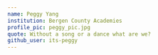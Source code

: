 ```yaml
---
name: Peggy Yang
institution: Bergen County Academies
profile_pic: peggy_pic.jpg
quote: Without a song or a dance what are we?
github_user: its-peggy
---
```

